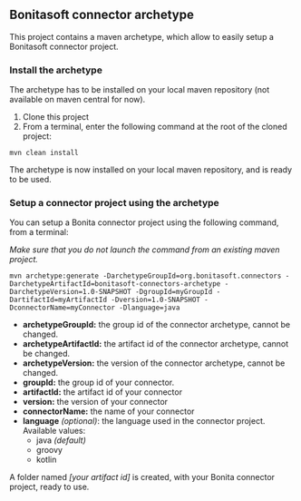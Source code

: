 ## Bonitasoft connector archetype

This project contains a maven archetype, which allow to easily setup a Bonitasoft connector project. 

### Install the archetype
The archetype has to be installed on your local maven repository (not available on maven central for now).

 1. Clone this project
 2. From a terminal, enter the following command at the root of the cloned project: 
```
mvn clean install
```

The archetype is now installed on your local maven repository, and is ready to be used.

### Setup a connector project using the archetype 

 You can setup a Bonita connector project using the following command, from a terminal: 
 
 _Make sure that you do not launch the command from an existing maven project._
 
```
mvn archetype:generate -DarchetypeGroupId=org.bonitasoft.connectors -DarchetypeArtifactId=bonitasoft-connectors-archetype -DarchetypeVersion=1.0-SNAPSHOT -DgroupId=myGroupId -DartifactId=myArtifactId -Dversion=1.0-SNAPSHOT -DconnectorName=myConnector -Dlanguage=java
```

 - **archetypeGroupId:** the group id of the connector archetype, cannot be changed.
 - **archetypeArtifactId:** the artifact id of the connector archetype, cannot be changed.
 - **archetypeVersion:** the version of the connector archetype, cannot be changed.
 - **groupId:** the group id of your connector.
 - **artifactId:** the artifact id of your connector
 - **version:** the version of your connector
 - **connectorName:** the name of your connector
 - **language** _(optional)_: the language used in the connector project. Available values: 
	 -  java _(default)_
	 - groovy
	 - kotlin

A folder named _[your artifact id]_ is created, with your Bonita connector project, ready to use.
